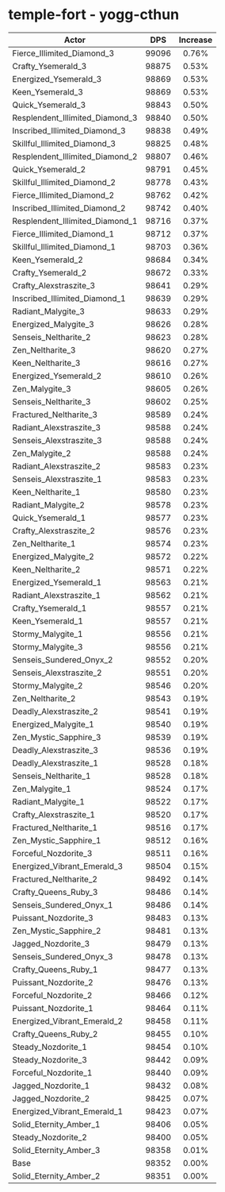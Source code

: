 # temple-fort - yogg-cthun
| Actor | DPS | Increase |
|---|:---:|:---:|
|Fierce_Illimited_Diamond_3|99096|0.76%|
|Crafty_Ysemerald_3|98875|0.53%|
|Energized_Ysemerald_3|98869|0.53%|
|Keen_Ysemerald_3|98869|0.53%|
|Quick_Ysemerald_3|98843|0.50%|
|Resplendent_Illimited_Diamond_3|98840|0.50%|
|Inscribed_Illimited_Diamond_3|98838|0.49%|
|Skillful_Illimited_Diamond_3|98825|0.48%|
|Resplendent_Illimited_Diamond_2|98807|0.46%|
|Quick_Ysemerald_2|98791|0.45%|
|Skillful_Illimited_Diamond_2|98778|0.43%|
|Fierce_Illimited_Diamond_2|98762|0.42%|
|Inscribed_Illimited_Diamond_2|98742|0.40%|
|Resplendent_Illimited_Diamond_1|98716|0.37%|
|Fierce_Illimited_Diamond_1|98712|0.37%|
|Skillful_Illimited_Diamond_1|98703|0.36%|
|Keen_Ysemerald_2|98684|0.34%|
|Crafty_Ysemerald_2|98672|0.33%|
|Crafty_Alexstraszite_3|98641|0.29%|
|Inscribed_Illimited_Diamond_1|98639|0.29%|
|Radiant_Malygite_3|98633|0.29%|
|Energized_Malygite_3|98626|0.28%|
|Senseis_Neltharite_2|98623|0.28%|
|Zen_Neltharite_3|98620|0.27%|
|Keen_Neltharite_3|98616|0.27%|
|Energized_Ysemerald_2|98610|0.26%|
|Zen_Malygite_3|98605|0.26%|
|Senseis_Neltharite_3|98602|0.25%|
|Fractured_Neltharite_3|98589|0.24%|
|Radiant_Alexstraszite_3|98588|0.24%|
|Senseis_Alexstraszite_3|98588|0.24%|
|Zen_Malygite_2|98588|0.24%|
|Radiant_Alexstraszite_2|98583|0.23%|
|Senseis_Alexstraszite_1|98583|0.23%|
|Keen_Neltharite_1|98580|0.23%|
|Radiant_Malygite_2|98578|0.23%|
|Quick_Ysemerald_1|98577|0.23%|
|Crafty_Alexstraszite_2|98576|0.23%|
|Zen_Neltharite_1|98574|0.23%|
|Energized_Malygite_2|98572|0.22%|
|Keen_Neltharite_2|98571|0.22%|
|Energized_Ysemerald_1|98563|0.21%|
|Radiant_Alexstraszite_1|98562|0.21%|
|Crafty_Ysemerald_1|98557|0.21%|
|Keen_Ysemerald_1|98557|0.21%|
|Stormy_Malygite_1|98556|0.21%|
|Stormy_Malygite_3|98556|0.21%|
|Senseis_Sundered_Onyx_2|98552|0.20%|
|Senseis_Alexstraszite_2|98551|0.20%|
|Stormy_Malygite_2|98546|0.20%|
|Zen_Neltharite_2|98543|0.19%|
|Deadly_Alexstraszite_2|98541|0.19%|
|Energized_Malygite_1|98540|0.19%|
|Zen_Mystic_Sapphire_3|98539|0.19%|
|Deadly_Alexstraszite_3|98536|0.19%|
|Deadly_Alexstraszite_1|98528|0.18%|
|Senseis_Neltharite_1|98528|0.18%|
|Zen_Malygite_1|98524|0.17%|
|Radiant_Malygite_1|98522|0.17%|
|Crafty_Alexstraszite_1|98520|0.17%|
|Fractured_Neltharite_1|98516|0.17%|
|Zen_Mystic_Sapphire_1|98512|0.16%|
|Forceful_Nozdorite_3|98511|0.16%|
|Energized_Vibrant_Emerald_3|98504|0.15%|
|Fractured_Neltharite_2|98492|0.14%|
|Crafty_Queens_Ruby_3|98486|0.14%|
|Senseis_Sundered_Onyx_1|98486|0.14%|
|Puissant_Nozdorite_3|98483|0.13%|
|Zen_Mystic_Sapphire_2|98481|0.13%|
|Jagged_Nozdorite_3|98479|0.13%|
|Senseis_Sundered_Onyx_3|98478|0.13%|
|Crafty_Queens_Ruby_1|98477|0.13%|
|Puissant_Nozdorite_2|98476|0.13%|
|Forceful_Nozdorite_2|98466|0.12%|
|Puissant_Nozdorite_1|98464|0.11%|
|Energized_Vibrant_Emerald_2|98458|0.11%|
|Crafty_Queens_Ruby_2|98455|0.10%|
|Steady_Nozdorite_1|98454|0.10%|
|Steady_Nozdorite_3|98442|0.09%|
|Forceful_Nozdorite_1|98440|0.09%|
|Jagged_Nozdorite_1|98432|0.08%|
|Jagged_Nozdorite_2|98425|0.07%|
|Energized_Vibrant_Emerald_1|98423|0.07%|
|Solid_Eternity_Amber_1|98406|0.05%|
|Steady_Nozdorite_2|98400|0.05%|
|Solid_Eternity_Amber_3|98358|0.01%|
|Base|98352|0.00%|
|Solid_Eternity_Amber_2|98351|0.00%|
